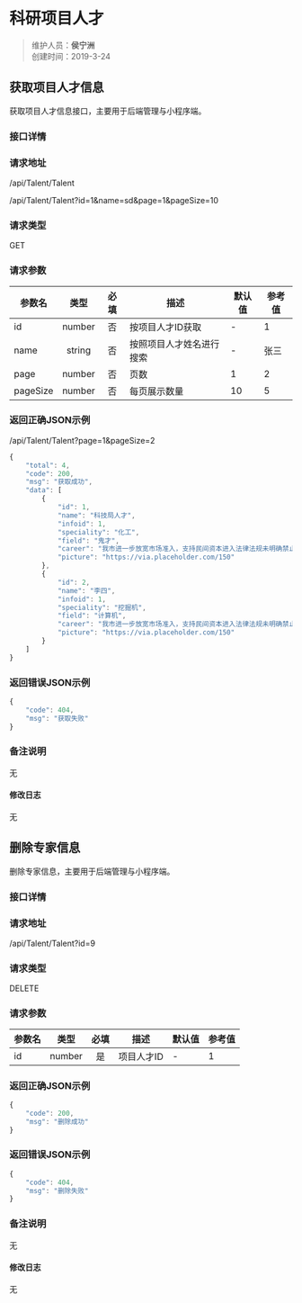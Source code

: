 # 科研项目人才
>维护人员：**侯宁洲**  
>创建时间：2019-3-24

## 获取项目人才信息
获取项目人才信息接口，主要用于后端管理与小程序端。

### 接口详情
### 请求地址
/api/Talent/Talent

/api/Talent/Talent?id=1&name=sd&page=1&pageSize=10
### 请求类型
GET

### 请求参数
| 参数名 | 类型 | 必填 | 描述 | 默认值 | 参考值 |
| ----- | :---: | :---: | --- | --- | --- |
| id   | number | 否 | 按项目人才ID获取 | - | 1 |
| name  | string | 否 | 按照项目人才姓名进行搜索 | - | 张三 |
| page	| number | 否 |	页数  | 1 | 2  |
| pageSize | number |否 |	每页展示数量 | 10 | 5 |

### 返回正确JSON示例
/api/Talent/Talent?page=1&pageSize=2
```javascript
{
    "total": 4,
    "code": 200,
    "msg": "获取成功",
    "data": [
        {
            "id": 1,
            "name": "科技局人才",
            "infoid": 1,
            "speciality": "化工",
            "field": "鬼才",
            "career": "我市进一步放宽市场准入，支持民间资本进入法律法规未明确禁止的行业和领域，享受与其他各类投资主体同等的市场准入标准,在享受政府设立的各类专项基金(资金)扶持、参与土地市场交易等方面对各类市场主体要一视同仁。",
            "picture": "https://via.placeholder.com/150"
        },
        {
            "id": 2,
            "name": "李四",
            "infoid": 1,
            "speciality": "挖掘机",
            "field": "计算机",
            "career": "我市进一步放宽市场准入，支持民间资本进入法律法规未明确禁止的行业和领域，享受与其他各类投资主体同等的市场准入标准,在享受政府设立的各类专项基金(资金)扶持、参与土地市场交易等方面对各类市场主体要一视同仁。",
            "picture": "https://via.placeholder.com/150"
        }
    ]
}
```
### 返回错误JSON示例
```javascript
{
    "code": 404,
    "msg": "获取失败"
}
```

### 备注说明
无

#### 修改日志
无
## 删除专家信息
删除专家信息，主要用于后端管理与小程序端。

### 接口详情
### 请求地址
/api/Talent/Talent?id=9

### 请求类型
DELETE

### 请求参数
| 参数名 | 类型 | 必填 | 描述 | 默认值 | 参考值 |
| ----- | :---: | :---: | --- | --- | --- |
| id   | number | 是    | 项目人才ID  | - | 1 |


### 返回正确JSON示例
```javascript
{
    "code": 200,
    "msg": "删除成功"
}
```
### 返回错误JSON示例
```javascript
{
    "code": 404,
    "msg": "删除失败"
}
```

### 备注说明
无

#### 修改日志
无
